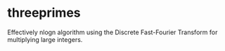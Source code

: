 # threeprimes

Effectively nlogn algorithm using the Discrete Fast-Fourier Transform for multiplying large integers. 
